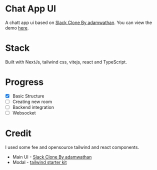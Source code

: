 # Chat App UI

A chatt app ui based on [Slack Clone By adamwathan](https://tailwindcomponents.com/component/slack-clone-1). You can view the demo [here](https://chat-app-ui-gamma.vercel.app/).


# Stack

Built with NextJs, tailwind css, vitejs, react and TypeScript.

# Progress

- [x] Basic Structure
- [ ] Creating new room
- [ ] Backend integration
- [ ] Websocket

# Credit

I used some fee and opensource tailwind and react components.

 - Main UI - [Slack Clone By adamwathan](https://tailwindcomponents.com/component/slack-clone-1)
 - Modal - [tailwind starter kit](https://www.creative-tim.com/learning-lab/tailwind-starter-kit/documentation/react/modals/regular)



